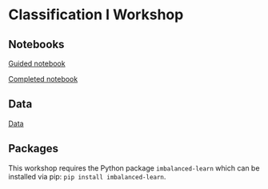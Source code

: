 
# Classification I Workshop

## Notebooks

[Guided notebook](classification_resampling_guided.ipynb)

[Completed notebook](classification_resampling_completed.ipynb)

## Data

[Data](churn.csv)

## Packages

This workshop requires the Python package `imbalanced-learn` which can be installed via pip: `pip install imbalanced-learn`.

